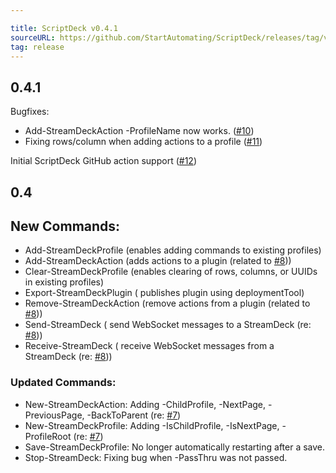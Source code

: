 ```yaml
---

title: ScriptDeck v0.4.1
sourceURL: https://github.com/StartAutomating/ScriptDeck/releases/tag/v0.4.1
tag: release
---
```

0.4.1
---
Bugfixes:
* Add-StreamDeckAction -ProfileName now works. ([#10](https://github.com/StartAutomating/ScriptDeck/issues/10))
* Fixing rows/column when adding actions to a profile ([#11](https://github.com/StartAutomating/ScriptDeck/issues/11))

Initial ScriptDeck GitHub action support ([#12](https://github.com/StartAutomating/ScriptDeck/issues/12))

0.4
---
## New Commands:
* Add-StreamDeckProfile (enables adding commands to existing profiles)
* Add-StreamDeckAction (adds actions to a plugin (related to [#8](https://github.com/StartAutomating/ScriptDeck/issues/8)))
* Clear-StreamDeckProfile (enables clearing of rows, columns, or UUIDs in existing profiles)
* Export-StreamDeckPlugin ( publishes plugin using deploymentTool)
* Remove-StreamDeckAction (remove actions from a plugin (related to [#8](https://github.com/StartAutomating/ScriptDeck/issues/8)))
* Send-StreamDeck ( send WebSocket messages to a StreamDeck (re: [#8](https://github.com/StartAutomating/ScriptDeck/issues/8)))
* Receive-StreamDeck ( receive WebSocket messages from a StreamDeck (re: [#8](https://github.com/StartAutomating/ScriptDeck/issues/8)))

### Updated Commands:
* New-StreamDeckAction: Adding -ChildProfile, -NextPage, -PreviousPage, -BackToParent (re: [#7](https://github.com/StartAutomating/ScriptDeck/issues/7))
* New-StreamDeckProfile:  Adding -IsChildProfile, -IsNextPage, -ProfileRoot (re: [#7](https://github.com/StartAutomating/ScriptDeck/issues/7))
* Save-StreamDeckProfile: No longer automatically restarting after a save.
* Stop-StreamDeck: Fixing bug when -PassThru was not passed.
